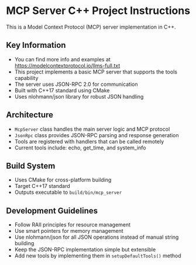 <!-- Use this file to provide workspace-specific custom instructions to Copilot. For more details, visit https://code.visualstudio.com/docs/copilot/copilot-customization#_use-a-githubcopilotinstructionsmd-file -->

# MCP Server C++ Project Instructions

This is a Model Context Protocol (MCP) server implementation in C++.

## Key Information

- You can find more info and examples at https://modelcontextprotocol.io/llms-full.txt
- This project implements a basic MCP server that supports the tools capability
- The server uses JSON-RPC 2.0 for communication
- Built with C++17 standard using CMake
- Uses nlohmann/json library for robust JSON handling

## Architecture

- `McpServer` class handles the main server logic and MCP protocol
- `JsonRpc` class provides JSON-RPC parsing and response generation
- Tools are registered with handlers that can be called remotely
- Current tools include: echo, get_time, and system_info

## Build System

- Uses CMake for cross-platform building
- Target C++17 standard
- Outputs executable to `build/bin/mcp_server`

## Development Guidelines

- Follow RAII principles for resource management
- Use smart pointers for memory management
- Use nlohmann/json for all JSON operations instead of manual string building
- Keep the JSON-RPC implementation simple but extensible
- Add new tools by implementing them in `setupDefaultTools()` method
